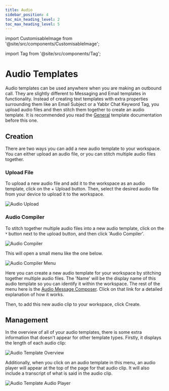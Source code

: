 ```yaml
---
title: Audio
sidebar_position: 4
toc_min_heading_level: 2
toc_max_heading_level: 5
---
```


import CustomisableImage from '@site/src/components/CustomisableImage';

import Tag from '@site/src/components/Tag';


# Audio Templates

Audio templates can be used anywhere when you are making an outbound call. They are slightly different to Messaging and Email templates in functionality. Instead of creating text templates with extra properties surrounding them like an Email Subject or a Yabbr Chat Keyword Tag, you upload audio files and then stitch them together to create an audio template. It is recommended you read the [General](./general.md) template documentation before this one.

## Creation

There are two ways you can add a new audio template to your workspace. You can either upload an audio file, or you can stitch multiple audio files together.

### Upload File

To upload a new audio file and add it to the workspace as an audio template, click on the <Tag colour="#1582d8" borderColour="#1582d8" fontColour="#FFFFFF">+ Upload</Tag> button. Then, select the desired audio file from your device to upload it to the workspace.

![Audio Upload](/img/template-audio-upload.png)

### Audio Compiler

To stitch together multiple audio files into a new audio template, click on the <Tag colour="#1582d8" borderColour="#1582d8" fontColour="#FFFFFF">˅</Tag> button next to the upload button, and then click 'Audio Compiler'.

![Audio Compiler](/img/template-audio-compiler.png)

This will open a small menu like the one below.

![Audio Compiler Menu](/img/template-audio-compiler-menu.png)

Here you can create a new audio template for your workspace by stitching together multiple audio files. The 'Name' will be the display name of this audio template so you can identify it within the workspace. The rest of the menu here is the [Audio Message Composer](../message-types/audio.md). Click on that link for a detailed explanation of how it works.

Then, to add this new audio clip to your workspace, click <Tag colour="#1582d8" borderColour="#1582d8" fontColour="#FFFFFF">Create</Tag>.


## Management

In the overview of all of your audio templates, there is some extra information that doesn't appear for other template types. Firstly, it displays the length of each audio clip:

![Audio Template Overview](/img/template-audio-time.png)

Additionally, when you click on an audio template in this menu, an audio player will appear at the top of the page for that audio clip. It will also include a transcript of what is said in the audio clip.

![Audio Template Audio Player](/img/template-audio-player.png)

